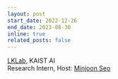 ```yaml
---
layout: post
start_date: 2022-12-26
end_date: 2023-08-30
inline: true
related_posts: false
---
```


[LKLab](https://lklab.kaist.ac.kr/), KAIST AI  
Research Intern, Host: [Minjoon Seo](https://seominjoon.github.io/)